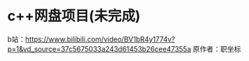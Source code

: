 # c++网盘项目(未完成)
b站：https://www.bilibili.com/video/BV1bR4y1774v?p=1&vd_source=37c5675033a243d61453b26cee47355a 原作者：职坐标
